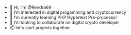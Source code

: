 - 👋 Hi, I’m @Rendra69
- 👀 I’m interested in digital progamming and cryptocurrency
- 🌱 I’m currently learning PHP Hypertext Pre-processor
- 💞️ I’m looking to collaborate on digital crypto developer
- 📫 let's start projects together

<!---
Rendra69/Rendra69 is a ✨ special ✨ repository because its `README.md` (this file) appears on your GitHub profile.
You can click the Preview link to take a look at your changes.
--->
